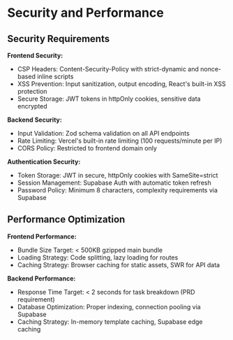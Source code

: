 # Security and Performance

## Security Requirements

**Frontend Security:**
- CSP Headers: Content-Security-Policy with strict-dynamic and nonce-based inline scripts
- XSS Prevention: Input sanitization, output encoding, React's built-in XSS protection
- Secure Storage: JWT tokens in httpOnly cookies, sensitive data encrypted

**Backend Security:**
- Input Validation: Zod schema validation on all API endpoints
- Rate Limiting: Vercel's built-in rate limiting (100 requests/minute per IP)
- CORS Policy: Restricted to frontend domain only

**Authentication Security:**
- Token Storage: JWT in secure, httpOnly cookies with SameSite=strict
- Session Management: Supabase Auth with automatic token refresh
- Password Policy: Minimum 8 characters, complexity requirements via Supabase

## Performance Optimization

**Frontend Performance:**
- Bundle Size Target: < 500KB gzipped main bundle
- Loading Strategy: Code splitting, lazy loading for routes
- Caching Strategy: Browser caching for static assets, SWR for API data

**Backend Performance:**
- Response Time Target: < 2 seconds for task breakdown (PRD requirement)
- Database Optimization: Proper indexing, connection pooling via Supabase
- Caching Strategy: In-memory template caching, Supabase edge caching
